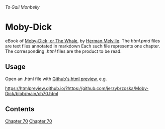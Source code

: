 *To Gail Monbelly*
# Moby-Dick
eBook of [Moby-Dick; or The Whale][2], by [Herman Melville][3]. The *html.pmd* files are text files annotated in markdown Each such file represents one chapter. The corresponding *.html* files are the 
product to be read.

## Usage

Open an .html file with [Github's html preview][1], e.g.

<https://htmlpreview.github.io/?https://github.com/jerzybrzoska/Moby-Dick/blob/main/ch70.html>

## Contents

[Chapter 70][4]
[Chapter 70][5]



[1]: https://htmlpreview.github.io/?
[2]: https://www.gutenberg.org/ebooks/2701
[3]: https://en.wikipedia.org/wiki/Herman_Melville
[4]: https://htmlpreview.github.io/?https://github.com/jerzybrzoska/Moby-Dick/blob/main/ch70.html
[5]: https://htmlpreview.github.io/?https://github.com/jerzybrzoska/Moby-Dick/blob/main/ch71.html
